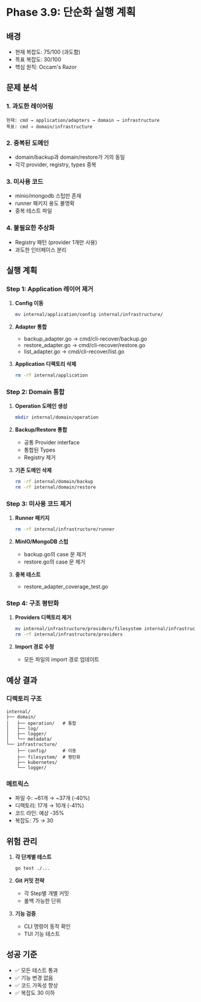 # Phase 3.9: 단순화 실행 계획

## 배경
- 현재 복잡도: 75/100 (과도함)
- 목표 복잡도: 30/100
- 핵심 원칙: Occam's Razor

## 문제 분석

### 1. 과도한 레이어링
```
현재: cmd → application/adapters → domain → infrastructure
목표: cmd → domain/infrastructure
```

### 2. 중복된 도메인
- domain/backup과 domain/restore가 거의 동일
- 각각 provider, registry, types 중복

### 3. 미사용 코드
- minio/mongodb 스텁만 존재
- runner 패키지 용도 불명확
- 중복 테스트 파일

### 4. 불필요한 추상화
- Registry 패턴 (provider 1개만 사용)
- 과도한 인터페이스 분리

## 실행 계획

### Step 1: Application 레이어 제거
1. **Config 이동**
   ```bash
   mv internal/application/config internal/infrastructure/
   ```

2. **Adapter 통합**
   - backup_adapter.go → cmd/cli-recover/backup.go
   - restore_adapter.go → cmd/cli-recover/restore.go
   - list_adapter.go → cmd/cli-recover/list.go

3. **Application 디렉토리 삭제**
   ```bash
   rm -rf internal/application
   ```

### Step 2: Domain 통합
1. **Operation 도메인 생성**
   ```bash
   mkdir internal/domain/operation
   ```

2. **Backup/Restore 통합**
   - 공통 Provider interface
   - 통합된 Types
   - Registry 제거

3. **기존 도메인 삭제**
   ```bash
   rm -rf internal/domain/backup
   rm -rf internal/domain/restore
   ```

### Step 3: 미사용 코드 제거
1. **Runner 패키지**
   ```bash
   rm -rf internal/infrastructure/runner
   ```

2. **MinIO/MongoDB 스텁**
   - backup.go의 case 문 제거
   - restore.go의 case 문 제거

3. **중복 테스트**
   - restore_adapter_coverage_test.go

### Step 4: 구조 평탄화
1. **Providers 디렉토리 제거**
   ```bash
   mv internal/infrastructure/providers/filesystem internal/infrastructure/
   rm -rf internal/infrastructure/providers
   ```

2. **Import 경로 수정**
   - 모든 파일의 import 경로 업데이트

## 예상 결과

### 디렉토리 구조
```
internal/
├── domain/
│   ├── operation/   # 통합
│   ├── log/
│   ├── logger/
│   └── metadata/
└── infrastructure/
    ├── config/      # 이동
    ├── filesystem/  # 평탄화
    ├── kubernetes/
    └── logger/
```

### 메트릭스
- 파일 수: ~61개 → ~37개 (-40%)
- 디렉토리: 17개 → 10개 (-41%)
- 코드 라인: 예상 -35%
- 복잡도: 75 → 30

## 위험 관리
1. **각 단계별 테스트**
   ```bash
   go test ./...
   ```

2. **Git 커밋 전략**
   - 각 Step별 개별 커밋
   - 롤백 가능한 단위

3. **기능 검증**
   - CLI 명령어 동작 확인
   - TUI 기능 테스트

## 성공 기준
- ✅ 모든 테스트 통과
- ✅ 기능 변경 없음
- ✅ 코드 가독성 향상
- ✅ 복잡도 30 이하